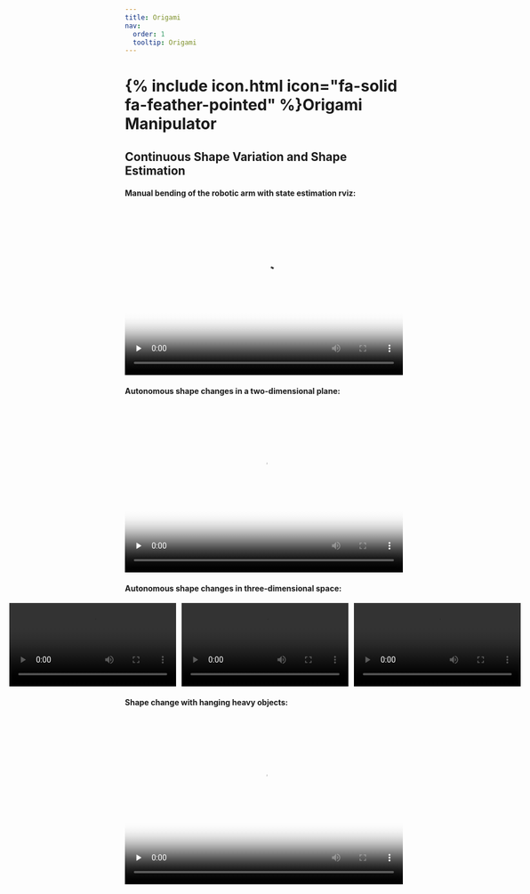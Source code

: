 ```yaml
---
title: Origami
nav:
  order: 1
  tooltip: Origami
---
```


# {% include icon.html icon="fa-solid fa-feather-pointed" %}Origami Manipulator

## Continuous Shape Variation and Shape Estimation

#### Manual bending of the robotic arm with state estimation rviz:
 
<video id="video" controls  width="500" height="300" preload="none" poster="封面">
      <source id="mp4" src="./0_1-manual_manipulation.mp4" type="video/mp4">
</video>



#### Autonomous shape changes in a two-dimensional plane:
 
<video id="video" controls  width="500" height="300" preload="none" poster="封面">
      <source id="mp4" src="./1_2-2D_shape_transition.mp4" type="video/mp4">
</video>


#### Autonomous shape changes in three-dimensional space:
 
<div style="display: flex; justify-content: center; gap: 10px;">
  <video width="300" controls>
    <source id="mp4" src="./1-3-3D_singleSection_2.mp4" type="video/mp4">
    Your browser does not support the video tag.
  </video>
  <video width="300" controls>
    <source id="mp4" src="./1-3-3D_singleSection_3.mp4" type="video/mp4">
    Your browser does not support the video tag.
  </video>
  <video width="300" controls>
    <source id="mp4" src="./2-3-3D_multi-section.mp4" type="video/mp4">
    Your browser does not support the video tag.
  </video>
</div>


####  Shape change with hanging heavy objects:

<video id="video" controls="controls" width="500" height="300" preload="none" poster="封面">
      <source id="mp4" src="./3-3-3D_multi-section_loading.mp4" type="video/mp4">
</video>


